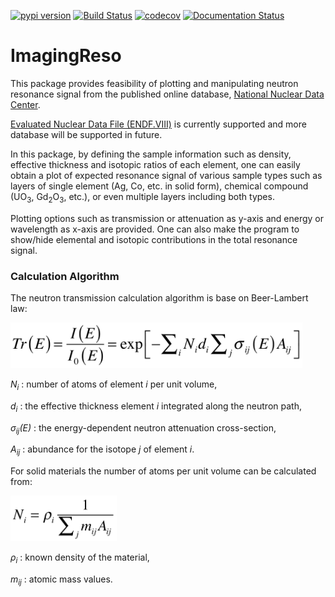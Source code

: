 [![pypi version](https://img.shields.io/pypi/v/imagingreso.svg)](https://pypi.python.org/pypi/ImagingReso)
[![Build Status](https://travis-ci.org/ornlneutronimaging/ImagingReso.svg?branch=master)](https://travis-ci.org/ornlneutronimaging/ImagingReso)
[![codecov](https://codecov.io/gh/ornlneutronimaging/ImagingReso/branch/master/graph/badge.svg)](https://codecov.io/gh/ornlneutronimaging/ImagingReso)
[![Documentation Status](https://readthedocs.org/projects/imagingreso/badge/?version=latest)](http://imagingreso.readthedocs.io/en/latest/?badge=latest)

# ImagingReso

This package provides feasibility of plotting and manipulating 
neutron resonance signal from the published online database,
[National Nuclear Data Center](http://www.nndc.bnl.gov/).

[Evaluated Nuclear Data File (ENDF.VIII)](http://www.nndc.bnl.gov/exfor/endf00.jsp) 
is currently supported and more database will be supported in future.

In this package, by defining the sample information such as density, effective thickness and isotopic ratios of each element,
one can easily obtain a plot of expected resonance signal of various sample types 
such as layers of single element (Ag, Co, etc. in solid form),
chemical compound (UO<sub>3</sub>, Gd<sub>2</sub>O<sub>3</sub>, etc.), or even multiple layers including both types. 

Plotting options such as transmission or attenuation as y-axis and energy or wavelength as x-axis are provided. 
One can also make the program to show/hide elemental and isotopic contributions in the total resonance signal.

### Calculation Algorithm

The neutron transmission calculation algorithm is base on Beer-Lambert law:

<img src="documentation/source/_static/Beer_lambert_law_1.png" width=467 height=73 />

*N<sub>i</sub>* : number of atoms of element *i* per unit volume, 

*d<sub>i</sub>* : the effective thickness element *i* integrated along the neutron path, 

*σ<sub>ij</sub>(E)* : the energy-dependent neutron attenuation cross-section, 

*A<sub>ij</sub>* : abundance for the isotope *j* of element *i*. 


For solid materials the number of atoms per unit volume can be calculated from:

<img src="documentation/source/_static/Beer_lambert_law_2.png" width=170 height=73 />

*ρ<sub>i</sub>* : known density of the material,

*m<sub>ij</sub>* : atomic mass values.





